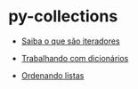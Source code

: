 # py-collections

- [Saiba o que são iteradores](https://www.alura.com.br/artigos/o-que-sao-iteradores-no-python?_gl=1*1vc3ola*_ga*Nzc3MzI5MjEuMTY5NTA2NDY2Ng..*_ga_1EPWSW3PCS*MTY5NzgzNDIwNi4xMDAuMS4xNjk3ODM4OTU2LjAuMC4w*_fplc*ajJPMUJxVHhKJTJGckdrbiUyQk9Fbm9IV2FoS2l1WUFOaFJqU2ppdWVXd0hHOUllcUpTS01peXk1dTM4bXVVRk9XQkJ3ejdUbVNRcSUyRkpiQSUyQkN6JTJGRXpJY3JLMGNISWpzZURONHRObnB6Z2t1OEk3a1hpWWR6SG0lMkYwV1VuN21LU2lBJTNEJTNE)

- [Trabalhando com dicionários](https://www.alura.com.br/artigos/trabalhando-com-o-dicionario-no-python?_gl=1*1njkq7y*_ga*Nzc3MzI5MjEuMTY5NTA2NDY2Ng..*_ga_1EPWSW3PCS*MTY5NzgzNDIwNi4xMDAuMS4xNjk3ODM5MDQ5LjAuMC4w*_fplc*ajJPMUJxVHhKJTJGckdrbiUyQk9Fbm9IV2FoS2l1WUFOaFJqU2ppdWVXd0hHOUllcUpTS01peXk1dTM4bXVVRk9XQkJ3ejdUbVNRcSUyRkpiQSUyQkN6JTJGRXpJY3JLMGNISWpzZURONHRObnB6Z2t1OEk3a1hpWWR6SG0lMkYwV1VuN21LU2lBJTNEJTNE)

- [Ordenando listas](https://www.alura.com.br/artigos/ordenando-listas-no-python?_gl=1*gq7uvd*_ga*Nzc3MzI5MjEuMTY5NTA2NDY2Ng..*_ga_1EPWSW3PCS*MTY5NzgzNDIwNi4xMDAuMS4xNjk3ODM5MTExLjAuMC4w*_fplc*ajJPMUJxVHhKJTJGckdrbiUyQk9Fbm9IV2FoS2l1WUFOaFJqU2ppdWVXd0hHOUllcUpTS01peXk1dTM4bXVVRk9XQkJ3ejdUbVNRcSUyRkpiQSUyQkN6JTJGRXpJY3JLMGNISWpzZURONHRObnB6Z2t1OEk3a1hpWWR6SG0lMkYwV1VuN21LU2lBJTNEJTNE)